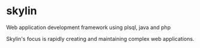 # skylin
Web application development framework using plsql, java and php

Skylin's focus is rapidly creating and maintaining complex web applications.

